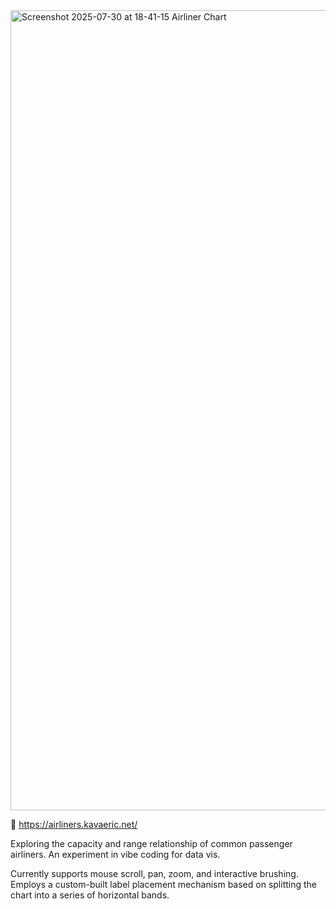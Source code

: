 <img width="1280" alt="Screenshot 2025-07-30 at 18-41-15 Airliner Chart" src="https://github.com/user-attachments/assets/be96e192-eef9-456e-a04b-0b830ff98ecc" />

🔗 https://airliners.kavaeric.net/

Exploring the capacity and range relationship of common passenger airliners. An experiment in vibe coding for data vis.

Currently supports mouse scroll, pan, zoom, and interactive brushing. Employs a custom-built label placement mechanism based on splitting the chart into a series of horizontal bands.

